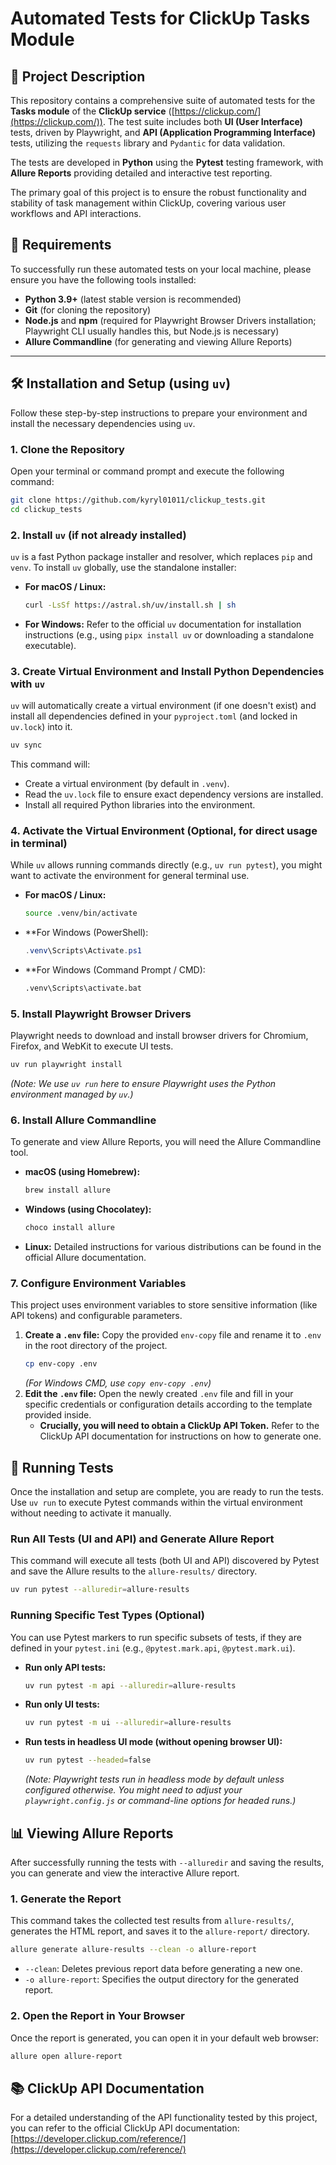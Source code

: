 # Automated Tests for ClickUp Tasks Module

## 📝 Project Description

This repository contains a comprehensive suite of automated tests for the **Tasks module** of the **ClickUp service** ([https://clickup.com/](https://clickup.com/)). The test suite includes both **UI (User Interface)** tests, driven by Playwright, and **API (Application Programming Interface)** tests, utilizing the `requests` library and `Pydantic` for data validation.

The tests are developed in **Python** using the **Pytest** testing framework, with **Allure Reports** providing detailed and interactive test reporting.

The primary goal of this project is to ensure the robust functionality and stability of task management within ClickUp, covering various user workflows and API interactions.

## 🚀 Requirements

To successfully run these automated tests on your local machine, please ensure you have the following tools installed:

  * **Python 3.9+** (latest stable version is recommended)
  * **Git** (for cloning the repository)
  * **Node.js** and **npm** (required for Playwright Browser Drivers installation; Playwright CLI usually handles this, but Node.js is necessary)
  * **Allure Commandline** (for generating and viewing Allure Reports)

-----

## 🛠️ Installation and Setup (using `uv`)

Follow these step-by-step instructions to prepare your environment and install the necessary dependencies using `uv`.

### 1\. Clone the Repository

Open your terminal or command prompt and execute the following command:

```bash
git clone https://github.com/kyryl01011/clickup_tests.git
cd clickup_tests
```

### 2\. Install `uv` (if not already installed)

`uv` is a fast Python package installer and resolver, which replaces `pip` and `venv`.
To install `uv` globally, use the standalone installer:

  * **For macOS / Linux:**
    ```bash
    curl -LsSf https://astral.sh/uv/install.sh | sh
    ```
  * **For Windows:** Refer to the official `uv` documentation for installation instructions (e.g., using `pipx install uv` or downloading a standalone executable).

### 3\. Create Virtual Environment and Install Python Dependencies with `uv`

`uv` will automatically create a virtual environment (if one doesn't exist) and install all dependencies defined in your `pyproject.toml` (and locked in `uv.lock`) into it.

```bash
uv sync
```

This command will:

  * Create a virtual environment (by default in `.venv`).
  * Read the `uv.lock` file to ensure exact dependency versions are installed.
  * Install all required Python libraries into the environment.

### 4\. Activate the Virtual Environment (Optional, for direct usage in terminal)

While `uv` allows running commands directly (e.g., `uv run pytest`), you might want to activate the environment for general terminal use.

  * **For macOS / Linux:**
    ```bash
    source .venv/bin/activate
    ```
  * \*\*For Windows (PowerShell):
    ```powershell
    .venv\Scripts\Activate.ps1
    ```
  * \*\*For Windows (Command Prompt / CMD):
    ```cmd
    .venv\Scripts\activate.bat
    ```

### 5\. Install Playwright Browser Drivers

Playwright needs to download and install browser drivers for Chromium, Firefox, and WebKit to execute UI tests.

```bash
uv run playwright install
```

*(Note: We use `uv run` here to ensure Playwright uses the Python environment managed by `uv`.)*

### 6\. Install Allure Commandline

To generate and view Allure Reports, you will need the Allure Commandline tool.

  * **macOS (using Homebrew):**
    ```bash
    brew install allure
    ```
  * **Windows (using Chocolatey):**
    ```bash
    choco install allure
    ```
  * **Linux:** Detailed instructions for various distributions can be found in the official Allure documentation.

### 7\. Configure Environment Variables

This project uses environment variables to store sensitive information (like API tokens) and configurable parameters.

1.  **Create a `.env` file:** Copy the provided `env-copy` file and rename it to `.env` in the root directory of the project.
    ```bash
    cp env-copy .env
    ```
    *(For Windows CMD, use `copy env-copy .env`)*
2.  **Edit the `.env` file:** Open the newly created `.env` file and fill in your specific credentials or configuration details according to the template provided inside.
      * **Crucially, you will need to obtain a ClickUp API Token.** Refer to the ClickUp API documentation for instructions on how to generate one.

## 🚀 Running Tests

Once the installation and setup are complete, you are ready to run the tests.
Use `uv run` to execute Pytest commands within the virtual environment without needing to activate it manually.

### Run All Tests (UI and API) and Generate Allure Report

This command will execute all tests (both UI and API) discovered by Pytest and save the Allure results to the `allure-results/` directory.

```bash
uv run pytest --alluredir=allure-results
```

### Running Specific Test Types (Optional)

You can use Pytest markers to run specific subsets of tests, if they are defined in your `pytest.ini` (e.g., `@pytest.mark.api`, `@pytest.mark.ui`).

  * **Run only API tests:**
    ```bash
    uv run pytest -m api --alluredir=allure-results
    ```
  * **Run only UI tests:**
    ```bash
    uv run pytest -m ui --alluredir=allure-results
    ```
  * **Run tests in headless UI mode (without opening browser UI):**
    ```bash
    uv run pytest --headed=false
    ```
    *(Note: Playwright tests run in headless mode by default unless configured otherwise. You might need to adjust your `playwright.config.js` or command-line options for headed runs.)*

## 📊 Viewing Allure Reports

After successfully running the tests with `--alluredir` and saving the results, you can generate and view the interactive Allure report.

### 1\. Generate the Report

This command takes the collected test results from `allure-results/`, generates the HTML report, and saves it to the `allure-report/` directory.

```bash
allure generate allure-results --clean -o allure-report
```

  * `--clean`: Deletes previous report data before generating a new one.
  * `-o allure-report`: Specifies the output directory for the generated report.

### 2\. Open the Report in Your Browser

Once the report is generated, you can open it in your default web browser:

```bash
allure open allure-report
```

## 📚 ClickUp API Documentation

For a detailed understanding of the API functionality tested by this project, you can refer to the official ClickUp API documentation:
[https://developer.clickup.com/reference/](https://developer.clickup.com/reference/)